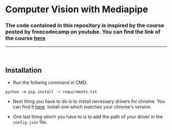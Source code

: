 # **Computer Vision with Mediapipe**

### The code contained in this repository is inspired by the course posted by freecodecamp on youtube. You can find the link of the course [here]()

---

<br />

## **Installation**

- Run the follwing command in CMD.
```script
python -m pip install -r requirments.txt
```

- Next thing you have to do is to install necessary drivers for chrome. You can find it [here](). Install one which matches your chrome's version.

- One last thing which you have to is to add the path of your driver in the `config.json` file.

